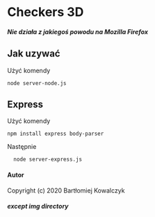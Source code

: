 # Checkers 3D
#### ***Nie działa z jakiegoś powodu na Mozilla Firefox***
## Jak uzywać 
  
  Użyć komendy
  ```
  node server-node.js
  ```

## Express

  Użyć komendy
  ```
  npm install express body-parser
  ```
  Następnie
  ```
    node server-express.js
  ```
#### Autor

Copyright (c) 2020 Bartłomiej Kowalczyk
#### ***except img directory***
